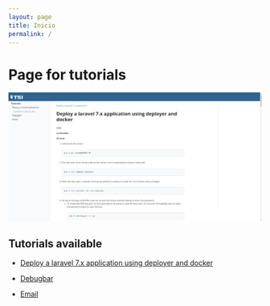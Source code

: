 ```yaml
---
layout: page
title: Inicio
permalink: /
---
```


# Page for tutorials


![assets/img/deploy-laravel-aplicattion.png](assets/img/deploy-laravel-aplicattion.png)

## Tutorials available

* [Deploy a laravel 7.x application using deployer and docker](docs/tutorials/deploy-laravel/deploy-aplicattion-laravel)

* [Debugbar](docs/extras)

* [Email](docs/extras)
